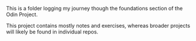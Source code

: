 This is a folder logging my journey though the foundations section of the Odin Project.

This project contains mostly notes and exercises, whereas broader projects will likely be found in individual repos. 

